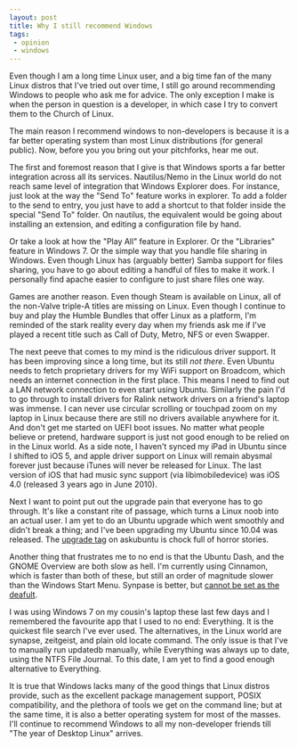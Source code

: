 ```yaml
---
layout: post
title: Why I still recommend Windows
tags:
 - opinion
 - windows
---
```

Even though I am a long time Linux user, and a big time fan of the many Linux distros that I've tried out over time, I still go around recommending Windows to people who ask me for advice. The only exception I make is when the person in question is a developer, in which case I try to convert them to the Church of Linux.

The main reason I recommend windows to non-developers is because it is a far better operating system than most Linux distributions (for general public). Now, before you you bring out your pitchforks, hear me out.

The first and foremost reason that I give is that Windows sports a far better integration across all its services. Nautilus/Nemo in the Linux world do not reach same level of integration that Windows Explorer does. For instance, just look at the way the "Send To" feature works in explorer. To add a folder to the send to entry, you just have to add a shortcut to that folder inside the special "Send To" folder. On nautilus, the equivalent would be going about installing an extension, and editing a configuration file by hand. 

Or take a look at how the "Play All" feature in Explorer. Or the "Libraries" feature in Windows 7. Or the simple way that you handle file sharing in Windows. Even though Linux has (arguably better) Samba support for files sharing, you have to go about editing a handful of files to make it work. I personally find apache easier to configure to just share files one way.

Games are another reason. Even though Steam is available on Linux, all of the non-Valve triple-A titles are missing on Linux. Even though I continue to buy and play the Humble Bundles that offer Linux as a platform, I'm reminded of the stark reality every day when my friends ask me if I've played a recent title such as Call of Duty, Metro, NFS or even Swapper.

The next peeve that comes to my mind is the ridiculous driver support. It has been improving since a long time, but its still *not there*. Even Ubuntu needs to fetch proprietary drivers for my WiFi support on Broadcom, which needs an internet connection in the first place. This means I need to find out a LAN network connection to even start using Ubuntu. Similarly the pain I'd to go through to install drivers for Ralink network drivers on a friend's laptop was immense. I can never use circular scrolling or touchpad zoom on my laptop in Linux because there are still no drivers available anywhere for it. And don't get me started on UEFI boot issues. No matter what people believe or pretend, hardware support is just not good enough to be relied on in the Linux world. As a side note, I haven't synced my iPad in Ubuntu since I shifted to iOS 5, and apple driver support on Linux will remain abysmal forever just because iTunes will never be released for Linux. The last version of iOS that had music sync support (via libimobiledevice) was iOS 4.0 (released 3 years ago in June 2010).

Next I want to point put out the upgrade pain that everyone has to go through. It's like a constant rite of passage, which turns a Linux noob into an actual user. I am yet to do an Ubuntu upgrade which went smoothly and didn't break a thing; and I've been upgrading my Ubuntu since 10.04 was released. The [upgrade tag](http://askubuntu.com/questions/tagged/upgrade) on askubuntu is chock full of horror stories.

Another thing that frustrates me to no end is that the Ubuntu Dash, and the GNOME Overview are both slow as hell. I'm currently using Cinnamon, which is faster than both of these, but still an order of magnitude slower than the Windows Start Menu. Synpase is better, but [cannot be set as the deafult](http://askubuntu.com/questions/174838/can-i-change-synapse-shortcut-to-super-windows-key-alone).

I was using Windows 7 on my cousin's laptop these last few days and I remembered the favourite app that I used to no end: Everything. It is the quickest file search I've ever used. The alternatives, in the Linux world are synapse, zeitgeist, and plain old locate command. The only issue is that I've to manually run updatedb manually, while Everything was always up to date, using the NTFS File Journal. To this date, I am yet to find a good enough alternative to Everything.

It is true that Windows lacks many of the good things that Linux distros provide, such as the excellent package management support, POSIX compatibility, and the plethora of tools we get on the command line; but at the same time, it is also a better operating system for most of the masses. I'll continue to recommend Windows to all my non-developer friends till "The year of Desktop Linux" arrives.